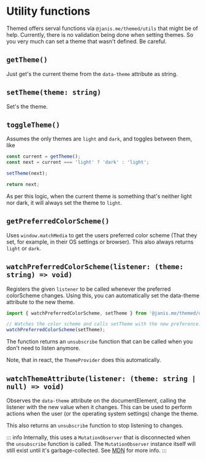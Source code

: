 # Utility functions

Themed offers serval functions via `@janis.me/themed/utils` that might be of help. Currently, there is no validation being done when setting themes. So you very much can set a theme that wasn't defined. Be careful.

## `getTheme()`

Just get's the current theme from the `data-theme` attribute as string.

## `setTheme(theme: string)`

Set's the theme.

## `toggleTheme()`

Assumes the only themes are `light` and `dark`, and toggles between them, like

```ts
const current = getTheme();
const next = current === 'light' ? 'dark' : 'light';

setTheme(next);

return next;
```

As per this logic, when the current theme is something that's neither light nor dark, it will always set the theme to `light`.

## `getPreferredColorScheme()`

Uses `window.matchMedia` to get the users preferred color scheme (That they set, for example, in their OS settings or browser). This also always returns `light` or `dark`.

## `watchPreferredColorScheme(listener: (theme: string) => void)`

Registers the given `listener` to be called whenever the preferred colorScheme changes. Using this, you can automatically set the data-theme attribute to the new theme.

```ts
import { watchPreferredColorScheme, setTheme } from '@janis.me/themed/utils';

// Watches the color scheme and calls setTheme with the new preference.
watchPreferredColorScheme(setTheme);
```

The function returns an `unsubscribe` function that can be called when you don't need to listen anymore.

Note, that in react, the `ThemeProvider` does this automatically.

## `watchThemeAttribute(listener: (theme: string | null) => void)`

Observes the `data-theme` attribute on the documentElement, calling the listener with the new value when it changes.
This can be used to perform actions when the user (or the operating system settings) change the theme.

This also returns an `unsubscribe` function to stop listening to changes.

::: info
Internally, this uses a `MutationObserver` that is disconnected when the `unsubscribe` function is called. The `MutationObserver` instance itself will still exist until it's garbage-collected. See [MDN](https://developer.mozilla.org/de/docs/Web/API/MutationObserver) for more info.
:::
